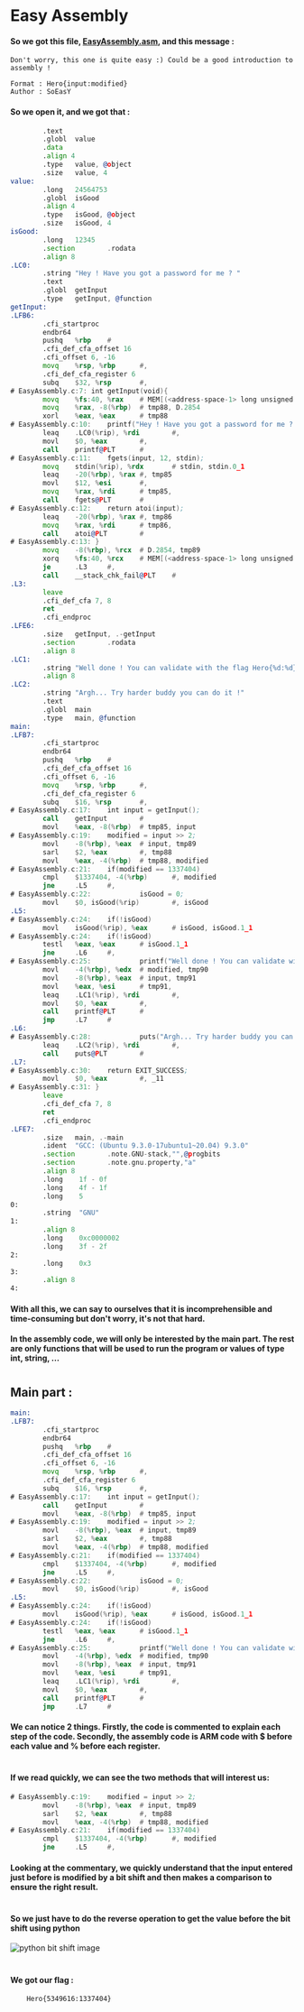 # Easy Assembly

#### So we got this file, [EasyAssembly.asm](files/EasyAssembly.asm), and this message :
```
Don't worry, this one is quite easy :) Could be a good introduction to assembly !

Format : Hero{input:modified}
Author : SoEasY
```

#### So we open it, and we got that :

```asm
        .text
        .globl  value
        .data
        .align 4
        .type   value, @object
        .size   value, 4
value:
        .long   24564753
        .globl  isGood
        .align 4
        .type   isGood, @object
        .size   isGood, 4
isGood:
        .long   12345
        .section        .rodata
        .align 8
.LC0:
        .string "Hey ! Have you got a password for me ? "
        .text
        .globl  getInput
        .type   getInput, @function
getInput:
.LFB6:
        .cfi_startproc
        endbr64
        pushq   %rbp    #
        .cfi_def_cfa_offset 16
        .cfi_offset 6, -16
        movq    %rsp, %rbp      #,
        .cfi_def_cfa_register 6
        subq    $32, %rsp       #,
# EasyAssembly.c:7: int getInput(void){
        movq    %fs:40, %rax    # MEM[(<address-space-1> long unsigned int *)40B], tmp88
        movq    %rax, -8(%rbp)  # tmp88, D.2854
        xorl    %eax, %eax      # tmp88
# EasyAssembly.c:10:    printf("Hey ! Have you got a password for me ? ");
        leaq    .LC0(%rip), %rdi        #,
        movl    $0, %eax        #,
        call    printf@PLT      #
# EasyAssembly.c:11:    fgets(input, 12, stdin);
        movq    stdin(%rip), %rdx       # stdin, stdin.0_1
        leaq    -20(%rbp), %rax #, tmp85
        movl    $12, %esi       #,
        movq    %rax, %rdi      # tmp85,
        call    fgets@PLT       #
# EasyAssembly.c:12:    return atoi(input);
        leaq    -20(%rbp), %rax #, tmp86
        movq    %rax, %rdi      # tmp86,
        call    atoi@PLT        #
# EasyAssembly.c:13: }
        movq    -8(%rbp), %rcx  # D.2854, tmp89
        xorq    %fs:40, %rcx    # MEM[(<address-space-1> long unsigned int *)40B], tmp89
        je      .L3     #,
        call    __stack_chk_fail@PLT    #
.L3:
        leave
        .cfi_def_cfa 7, 8
        ret
        .cfi_endproc
.LFE6:
        .size   getInput, .-getInput
        .section        .rodata
        .align 8
.LC1:
        .string "Well done ! You can validate with the flag Hero{%d:%d}\n"
        .align 8
.LC2:
        .string "Argh... Try harder buddy you can do it !"
        .text
        .globl  main
        .type   main, @function
main:
.LFB7:
        .cfi_startproc
        endbr64
        pushq   %rbp    #
        .cfi_def_cfa_offset 16
        .cfi_offset 6, -16
        movq    %rsp, %rbp      #,
        .cfi_def_cfa_register 6
        subq    $16, %rsp       #,
# EasyAssembly.c:17:    int input = getInput();
        call    getInput        #
        movl    %eax, -8(%rbp)  # tmp85, input
# EasyAssembly.c:19:    modified = input >> 2;
        movl    -8(%rbp), %eax  # input, tmp89
        sarl    $2, %eax        #, tmp88
        movl    %eax, -4(%rbp)  # tmp88, modified
# EasyAssembly.c:21:    if(modified == 1337404)
        cmpl    $1337404, -4(%rbp)      #, modified
        jne     .L5     #,
# EasyAssembly.c:22:            isGood = 0;
        movl    $0, isGood(%rip)        #, isGood
.L5:
# EasyAssembly.c:24:    if(!isGood)
        movl    isGood(%rip), %eax      # isGood, isGood.1_1
# EasyAssembly.c:24:    if(!isGood)
        testl   %eax, %eax      # isGood.1_1
        jne     .L6     #,
# EasyAssembly.c:25:            printf("Well done ! You can validate with the flag Hero{%d:%d}\n", input, modified);
        movl    -4(%rbp), %edx  # modified, tmp90
        movl    -8(%rbp), %eax  # input, tmp91
        movl    %eax, %esi      # tmp91,
        leaq    .LC1(%rip), %rdi        #,
        movl    $0, %eax        #,
        call    printf@PLT      #
        jmp     .L7     #
.L6:
# EasyAssembly.c:28:            puts("Argh... Try harder buddy you can do it !");
        leaq    .LC2(%rip), %rdi        #,
        call    puts@PLT        #
.L7:
# EasyAssembly.c:30:    return EXIT_SUCCESS;
        movl    $0, %eax        #, _11
# EasyAssembly.c:31: }
        leave
        .cfi_def_cfa 7, 8
        ret
        .cfi_endproc
.LFE7:
        .size   main, .-main
        .ident  "GCC: (Ubuntu 9.3.0-17ubuntu1~20.04) 9.3.0"
        .section        .note.GNU-stack,"",@progbits
        .section        .note.gnu.property,"a"
        .align 8
        .long    1f - 0f
        .long    4f - 1f
        .long    5
0:
        .string  "GNU"
1:
        .align 8
        .long    0xc0000002
        .long    3f - 2f
2:
        .long    0x3
3:
        .align 8
4:
```

#### With all this, we can say to ourselves that it is incomprehensible and time-consuming but don't worry, it's not that hard.

#### In the assembly code, we will only be interested by the main part. The rest are only functions that will be used to run the program or values of type int, string, ...

#

## Main part :
```asm
main:
.LFB7:
        .cfi_startproc
        endbr64
        pushq   %rbp    #
        .cfi_def_cfa_offset 16
        .cfi_offset 6, -16
        movq    %rsp, %rbp      #,
        .cfi_def_cfa_register 6
        subq    $16, %rsp       #,
# EasyAssembly.c:17:    int input = getInput();
        call    getInput        #
        movl    %eax, -8(%rbp)  # tmp85, input
# EasyAssembly.c:19:    modified = input >> 2;
        movl    -8(%rbp), %eax  # input, tmp89
        sarl    $2, %eax        #, tmp88
        movl    %eax, -4(%rbp)  # tmp88, modified
# EasyAssembly.c:21:    if(modified == 1337404)
        cmpl    $1337404, -4(%rbp)      #, modified
        jne     .L5     #,
# EasyAssembly.c:22:            isGood = 0;
        movl    $0, isGood(%rip)        #, isGood
.L5:
# EasyAssembly.c:24:    if(!isGood)
        movl    isGood(%rip), %eax      # isGood, isGood.1_1
# EasyAssembly.c:24:    if(!isGood)
        testl   %eax, %eax      # isGood.1_1
        jne     .L6     #,
# EasyAssembly.c:25:            printf("Well done ! You can validate with the flag Hero{%d:%d}\n", input, modified);
        movl    -4(%rbp), %edx  # modified, tmp90
        movl    -8(%rbp), %eax  # input, tmp91
        movl    %eax, %esi      # tmp91,
        leaq    .LC1(%rip), %rdi        #,
        movl    $0, %eax        #,
        call    printf@PLT      #
        jmp     .L7     #
```

#### We can notice 2 things. Firstly, the code is commented to explain each step of the code. Secondly, the assembly code is ARM code with $ before each value and % before each register.
#
#### If we read quickly, we can see the two methods that will interest us:

```asm
# EasyAssembly.c:19:    modified = input >> 2;
        movl    -8(%rbp), %eax  # input, tmp89
        sarl    $2, %eax        #, tmp88
        movl    %eax, -4(%rbp)  # tmp88, modified
# EasyAssembly.c:21:    if(modified == 1337404)
        cmpl    $1337404, -4(%rbp)      #, modified
        jne     .L5     #,
```

#### Looking at the commentary, we quickly understand that the input entered just before is modified by a bit shift and then makes a comparison to ensure the right result.
#
#### So we just have to do the reverse operation to get the value before the bit shift using python

![python bit shift image](images/EasyAssembly_bit_shift.png "Python bit shift")

#

#### We got our flag :

``` 
    Hero{5349616:1337404}
```